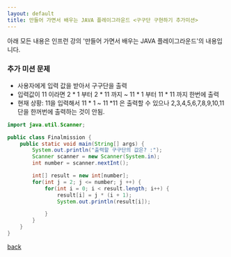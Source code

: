 ```yaml
---
layout: default
title: 만들어 가면서 배우는 JAVA 플레이그라운드 <구구단 구현하기 추가미션>
---
```


<!--### 만들어 가면서 배우는 JAVA 플레이그라운드 <구구단 구현하기 추가미션>-->

아래 모든 내용은 인프런 강의 '만들어 가면서 배우는 JAVA 플레이그라운드'의 내용입니다.    

### 추가 미션 문제

- 사용자에게 입력 값을 받아서 구구단을 출력
- 입력값이 11 이라면 2 * 1 부터 2 * 11 까지 ~ 11 * 1 부터 11 * 11 까지 한번에 출력
- 현재 상황: 11을 입력해서 11 * 1 ~ 11 *11 은 출력할 수 있으나 2,3,4,5,6,7,8,9,10,11 단을 한꺼번에 출력하는 것이 안됨.  



```java
import java.util.Scanner;

public class Finalmission {
    public static void main(String[] args) {
        System.out.println("출력할 구구단의 값은? :");
        Scanner scanner = new Scanner(System.in);
        int number = scanner.nextInt();

        int[] result = new int[number];
        for(int j = 2; j <= number; j ++) {
        	for(int i = 0; i < result.length; i++) {
            	result[i] = j * (i + 1);
            	System.out.println(result[i]);

            }
        }
    }
}
```


[back](./)
